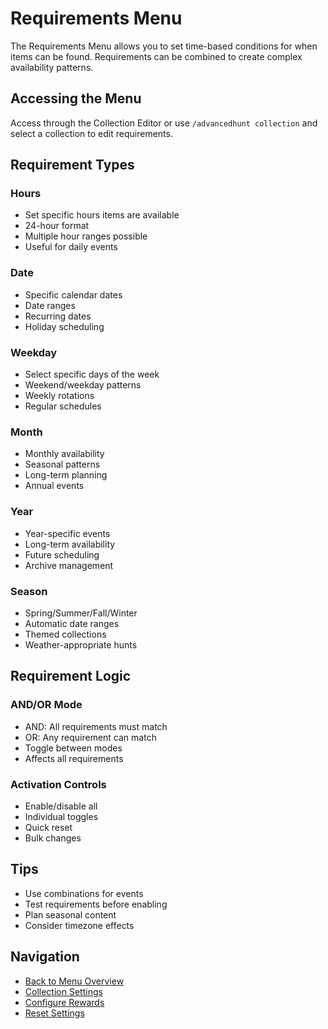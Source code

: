 # Requirements Menu

The Requirements Menu allows you to set time-based conditions for when items can be found. Requirements can be combined to create complex availability patterns.

## Accessing the Menu
Access through the Collection Editor or use `/advancedhunt collection` and select a collection to edit requirements.

## Requirement Types

### Hours
- Set specific hours items are available
- 24-hour format
- Multiple hour ranges possible
- Useful for daily events

### Date
- Specific calendar dates
- Date ranges
- Recurring dates
- Holiday scheduling

### Weekday
- Select specific days of the week
- Weekend/weekday patterns
- Weekly rotations
- Regular schedules

### Month
- Monthly availability
- Seasonal patterns
- Long-term planning
- Annual events

### Year
- Year-specific events
- Long-term availability
- Future scheduling
- Archive management

### Season
- Spring/Summer/Fall/Winter
- Automatic date ranges
- Themed collections
- Weather-appropriate hunts

## Requirement Logic

### AND/OR Mode
- AND: All requirements must match
- OR: Any requirement can match
- Toggle between modes
- Affects all requirements

### Activation Controls
- Enable/disable all
- Individual toggles
- Quick reset
- Bulk changes

## Tips
- Use combinations for events
- Test requirements before enabling
- Plan seasonal content
- Consider timezone effects

## Navigation
- [Back to Menu Overview](./index.md)
- [Collection Settings](./collection.md)
- [Configure Rewards](./rewards.md)
- [Reset Settings](./reset.md)
